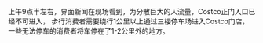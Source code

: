 上午9点半左右，界面新闻在现场看到，为分散巨大的人流量，Costco正门入口已经不可进入，
步行消费者需要绕行1公里以上通过三楼停车场进入Costco门店，一些无法停车的消费者将车停在了1-2公里外的地方。